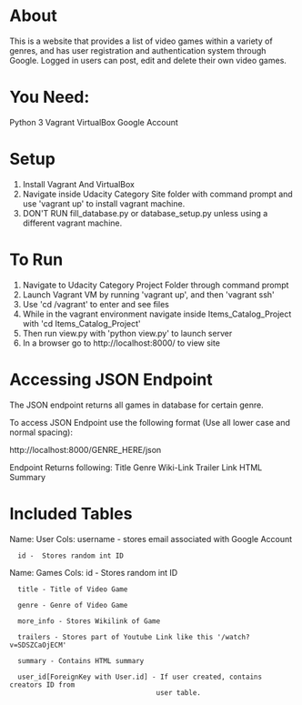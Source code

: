 # About

This is a website that provides a list of video games within a variety of
genres, and has user registration and authentication system through Google.
Logged in users can post, edit and delete their own video games.

# You Need:

Python 3
Vagrant
VirtualBox
Google Account

# Setup

1. Install Vagrant And VirtualBox
2. Navigate inside Udacity Category Site folder with command prompt and use 'vagrant up'
   to install vagrant machine.
3. DON'T RUN fill_database.py or database_setup.py unless using a different vagrant machine.

# To Run

1. Navigate to Udacity Category Project Folder through command prompt
2. Launch Vagrant VM by running 'vagrant up', and then 'vagrant ssh'
3. Use 'cd /vagrant' to enter and see files
4. While in the vagrant environment navigate inside Items_Catalog_Project with 'cd Items_Catalog_Project'
5. Then run view.py with 'python view.py' to launch server
6. In a browser go to http://localhost:8000/ to view site

# Accessing JSON Endpoint

The JSON endpoint returns all games in database for certain genre.

To access JSON Endpoint use the following format (Use all lower case and normal spacing):

http://localhost:8000/GENRE_HERE/json

Endpoint Returns following:
    Title
    Genre
    Wiki-Link
    Trailer Link
    HTML Summary

# Included Tables

Name: User
Cols: username - stores email associated with Google Account

      id -  Stores random int ID

Name: Games
Cols: id - Stores random int ID

      title - Title of Video Game

      genre - Genre of Video Game

      more_info - Stores Wikilink of Game

      trailers - Stores part of Youtube Link like this '/watch?v=SDSZCaOjECM'

      summary - Contains HTML summary

      user_id[ForeignKey with User.id] - If user created, contains creators ID from
                                        user table.

